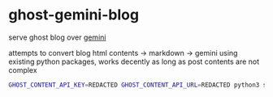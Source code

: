 # ghost-gemini-blog
serve ghost blog over [gemini](https://gemini.circumlunar.space/)

attempts to convert blog html contents -> markdown -> gemini using existing python packages, works decently as long as post contents are not complex


```bash
GHOST_CONTENT_API_KEY=REDACTED GHOST_CONTENT_API_URL=REDACTED python3 server.py --ip 0.0.0.0
```
